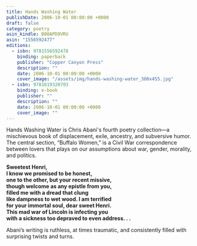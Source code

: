 ```yaml
---
title: Hands Washing Water
publishDate: 2006-10-01 00:00:00 +0000
draft: false
category: poetry
asin_kindle: B00APD9VRU
asin: "1556592477"
editions:
  - isbn: 9781556592478
    binding: paperback
    publisher: "Copper Canyon Press"
    description: ""
    date: 2006-10-01 00:00:00 +0000
    cover_image: "/assets/img/hands-washing-water_300x455.jpg"
  - isbn: 9781619320703
    binding: e-book
    publisher: ""
    description: ""
    date: 2006-10-01 00:00:00 +0000
    cover_image: ""    
---
```


Hands Washing Water is Chris Abani's fourth poetry collection—a mischievous book of displacement, exile, ancestry, and subversive humor. The central section, “Buffalo Women,” is a Civil War correspondence between lovers that plays on our assumptions about war, gender, morality, and politics.

**Sweetest Henri,**  
**I know we promised to be honest,**  
**one to the other, but your recent missive,**  
**though welcome as any epistle from you,**  
**filled me with a dread that clung**  
**like dampness to wet wood. I am terrified**  
**for your immortal soul, dear sweet Henri.**  
**This mad war of Lincoln is infecting you**  
**with a sickness too depraved to even address. . .**

Abani’s writing is ruthless, at times traumatic, and consistently filled with surprising twists and turns.
